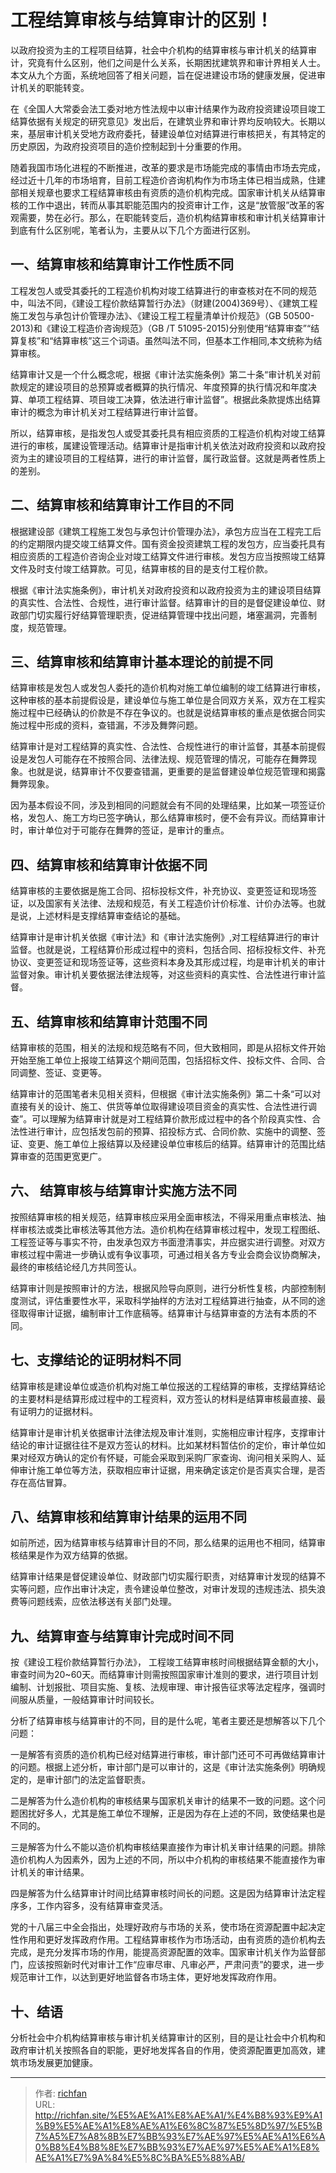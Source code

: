 # 工程结算审核与结算审计的区别！


以政府投资为主的工程项目结算，社会中介机构的结算审核与审计机关的结算审计，究竟有什么区别，他们之间是什么关系，长期困扰建筑界和审计界相关人士。本文从九个方面，系统地回答了相关问题，旨在促进建设市场的健康发展，促进审计机关的职能转变。

在《全国人大常委会法工委对地方性法规中以审计结果作为政府投资建设项目竣工结算依据有关规定的研究意见》发出后，在建筑业界和审计界均反响较大。长期以来，基层审计机关受地方政府委托，替建设单位对结算进行审核把关，有其特定的历史原因，为政府投资项目的造价控制起到十分重要的作用。

随着我国市场化进程的不断推进，改革的要求是市场能完成的事情由市场去完成，经过近十几年的市场培育，目前工程造价咨询机构作为市场主体已相当成熟，住建部相关规章也要求工程结算审核由有资质的造价机构完成。国家审计机关从结算审核的工作中退出，转而从事其职能范围内的投资审计工作，这是“放管服”改革的客观需要，势在必行。那么，在职能转变后，造价机构结算审核和审计机关结算审计到底有什么区别呢，笔者认为，主要从以下几个方面进行区别。

## 一、结算审核和结算审计工作性质不同

工程发包人或受其委托的工程造价机构对竣工结算进行的审查核对在不同的规范中，叫法不同，《建设工程价款结算暂行办法》（财建(2004)369号）、《建筑工程施工发包与承包计价管理办法》、《建设工程工程量清单计价规范》（GB 50500-2013)和《建设工程造价咨询规范》（GB /T 51095-2015)分别使用“结算审查”“结算复核”和“结算审核”这三个词语。虽然叫法不同，但基本工作相同,本文统称为结算审核。

结算审计又是一个什么概念呢，根据《审计法实施条例》第二十条“审计机关对前款规定的建设项目的总预算或者概算的执行情况、年度预算的执行情况和年度决算、单项工程结算、项目竣工决算，依法进行审计监督”。根据此条款提炼出结算审计的概念为审计机关对工程结算进行审计监督。

所以，结算审核，是指发包人或受其委托具有相应资质的工程造价机构对竣工结算进行的审核，属建设管理活动。结算审计是指审计机关依法对政府投资和以政府投资为主的建设项目的工程结算，进行的审计监督，属行政监督。这就是两者性质上的差别。

## 二、结算审核和结算审计工作目的不同

根据建设部《建筑工程施工发包与承包计价管理办法》，承包方应当在工程完工后的约定期限内提交竣工结算文件。国有资金投资建筑工程的发包方，应当委托具有相应资质的工程造价咨询企业对竣工结算文件进行审核。发包方应当按照竣工结算文件及时支付竣工结算款。可见，结算审核的目的是支付工程价款。

根据《审计法实施条例》，审计机关对政府投资和以政府投资为主的建设项目结算的真实性、合法性、合规性，进行审计监督。结算审计的目的是督促建设单位、财政部门切实履行好结算管理职责，促进结算管理中找出问题，堵塞漏洞，完善制度，规范管理。

## 三、结算审核和结算审计基本理论的前提不同

结算审核是发包人或发包人委托的造价机构对施工单位编制的竣工结算进行审核，这种审核的基本前提假设是，建设单位与施工单位是合同双方关系，双方在工程实施过程中已经确认的价款是不存在争议的。也就是说结算审核的重点是依据合同实施过程中形成的资料，查错漏，不涉及舞弊问题。

结算审计是对工程结算的真实性、合法性、合规性进行的审计监督，其基本前提假设是发包人可能存在不按照合同、法律法规、规范管理的情况，可能存在舞弊现象。也就是说，结算审计不仅要查错漏，更重要的是监督建设单位规范管理和揭露舞弊现象。

因为基本假设不同，涉及到相同的问题就会有不同的处理结果，比如某一项签证价格，发包人、施工方均已签字确认，那么结算审核时，便不会有异议。而结算审计时，审计单位对于可能存在舞弊的签证，是审计的重点。

## 四、结算审核和结算审计依据不同

结算审核的主要依据是施工合同、招标投标文件，补充协议、变更签证和现场签证，以及国家有关法律、法规和规范，有关工程造价计价标准、计价办法等。也就是说，上述材料是支撑结算审查结论的基础。

结算审计是审计机关依据《审计法》和《审计法实施例》,对工程结算进行的审计监督。也就是说，工程结算价形成过程中的资料，包括合同、招标投标文件、补充协议、变更签证和现场签证等，这些资料本身及其形成过程，均是审计机关的审计监督对象。审计机关要依据法律法规等，对这些资料的真实性、合法性进行审计监督。

## 五、结算审核和结算审计范围不同

结算审核的范围，相关的法规和规范略有不同，但大致相同，即是从招标文件开始开始至施工单位上报竣工结算这个期间范围，包括招标文件、投标文件、合同、合同调整、签证、变更等。

结算审计的范围笔者未见相关资料，但根据《审计法实施条例》第二十条“可以对直接有关的设计、施工、供货等单位取得建设项目资金的真实性、合法性进行调查”。可以理解为结算审计就是对工程结算价款形成过程中的各个阶段真实性、合法性进行审计，应包括发包前的预算、招投标方式、合同价款、实施中的调整、签证、变更、施工单位上报结算以及经建设单位审核后的结算。结算审计的范围比结算审查的范围更宽更广。

## 六、 结算审核与结算审计实施方法不同

按照结算审核的相关规范，结算审核应采用全面审核法，不得采用重点审核法、抽样审核法或类比审核法等其他方法。造价机构在结算审核过程中，发现工程图纸、工程签证等与事实不符，由发承包双方书面澄清事实，并应据实进行调整。对双方审核过程中需进一步确认或有争议事项，可通过相关各方专业会商会议协商解决，最终的审核结论经几方共同签认。

结算审计则是按照审计的方法，根据风险导向原则，进行分析性复核，内部控制制度测试，评估重要性水平，采取科学抽样的方法对工程结算进行抽查，从不同的途径取得审计证据，编制审计工作底稿等。结算审计与结算审查的方法有本质的不同。

## 七、支撑结论的证明材料不同

结算审核是建设单位或造价机构对施工单位报送的工程结算的审核，支撑结算结论的主要材料是结算形成过程中的工程资料，双方签认的材料是结算审核最直接、最有证明力的证据材料。

结算审计是审计机关依据审计法律法规及审计准则，实施相应审计程序，支撑审计结论的审计证据往往不是双方签认的材料。比如某材料暂估价的定价，审计单位如果对经双方确认的定价有怀疑，可能会采取到采购厂家查询、询问相关采购人、延伸审计施工单位等方法，获取相应审计证据，用来确定该定价是否真实合理，是否存在高估冒算。

## 八、结算审核和结算审计结果的运用不同

如前所述，因为结算审核与结算审计目的不同，那么结果的运用也不相同，结算审核结果是作为双方结算的依据。

结算审计结果是督促建设单位、财政部门切实履行职责，对结算审计发现的结算不实等问题，应作出审计决定，责令建设单位整改，对审计发现的违规违法、损失浪费等问题线索，应依法移送有关部门处理。

## 九、结算审查与结算审计完成时间不同

按《建设工程价款结算暂行办法》， 工程竣工结算审核时间根据结算金额的大小，审查时间为20~60天。而结算审计则需按照国家审计准则的要求，进行项目计划编制、计划报批、项目实施、复核、法规审理、审计报告征求等法定程序，强调时间服从质量，一般结算审计时间较长。

分析了结算审核与结算审计的不同，目的是什么呢，笔者主要还是想解答以下几个问题：

一是解答有资质的造价机构已经对结算进行审核，审计部门还可不可再做结算审计的问题。根据上述分析，审计部门是可以审计的，这是《审计法实施条例》明确规定的，是审计部门的法定监督职责。

二是解答为什么造价机构的审核结果与国家机关审计的结果不一致的问题。这个问题困扰好多人，尤其是施工单位不理解，正是因为存在上述的不同，致使结果也是不同的。

三是解答为什么不能以造价机构审核结果直接作为审计机关审计结果的问题。排除造价机构人为因素外，因为上述的不同，所以中介机构的审核结果不能直接作为审计机关的审计结果。

四是解答为什么结算审计时间比结算审核时间长的问题。这是因为结算审计法定程序多，工作内容多，没有结算审查灵活。

党的十八届三中全会指出，处理好政府与市场的关系，使市场在资源配置中起决定性作用和更好发挥政府作用。工程结算审核作为市场活动，由有资质的造价机构去完成，是充分发挥市场的作用，能提高资源配置的效率。国家审计机关作为监督部门，应该按照新时代对审计工作“应审尽审、凡审必严，严肃问责”的要求，进一步规范审计工作，以达到更好地监督各市场主体，更好地发挥政府作用。

## 十、结语

分析社会中介机构结算审核与审计机关结算审计的区别，目的是让社会中介机构和政府审计机关按照各自的职能，更好地发挥各自的作用，使资源配置更加高效，建筑市场发展更加健康。

---

> 作者: [richfan](https://richfan.site/)  
> URL: http://richfan.site/%E5%AE%A1%E8%AE%A1/%E4%B8%93%E9%A1%B9%E5%AE%A1%E8%AE%A1%E6%8C%87%E5%8D%97/%E5%B7%A5%E7%A8%8B%E7%BB%93%E7%AE%97%E5%AE%A1%E6%A0%B8%E4%B8%8E%E7%BB%93%E7%AE%97%E5%AE%A1%E8%AE%A1%E7%9A%84%E5%8C%BA%E5%88%AB/  

